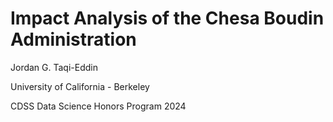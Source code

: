 # Impact Analysis of the Chesa Boudin Administration

Jordan G. Taqi-Eddin

University of California - Berkeley

CDSS Data Science Honors Program 2024

